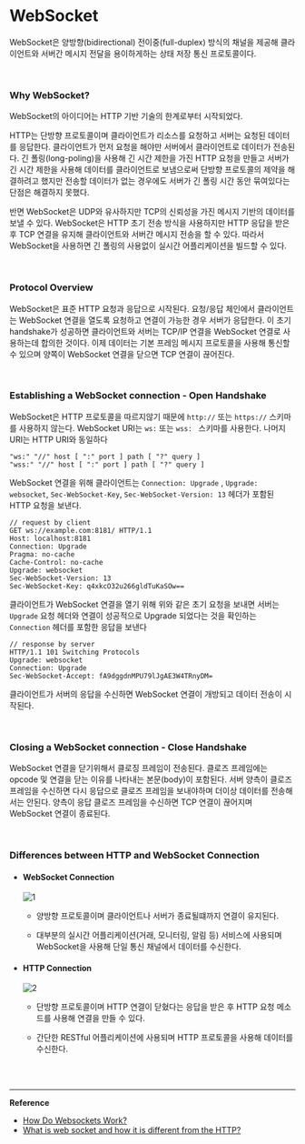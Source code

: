 # WebSocket

WebSocket은 양방향(bidirectional) 전이중(full-duplex) 방식의 채널을 제공해 클라이언트와 서버간 메시지 전달을 용이하게하는 상태 저장 통신 프로토콜이다. 

<br>

### Why WebSocket?

WebSocket의 아이디어는 HTTP 기반 기술의 한계로부터 시작되었다. 

HTTP는 단방향 프로토콜이며 클라이언트가 리소스를 요청하고 서버는 요청된 데이터를 응답한다. 클라이언트가 먼저 요청을 해야만 서버에서 클라이언트로 데이터가 전송된다. 긴 폴링(long-poling)을 사용해 긴 시간 제한을 가진 HTTP 요청을 만들고 서버가 긴 시간 제한을 사용해 데이터를 클라이언트로 보냄으로써 단방향 프로토콜의 제약을 해결하려고 했지만 전송할 데이터가 없는 경우에도 서버가 긴 폴링 시간 동안 묶여있다는 단점은 해결하지 못했다.

반면 WebSocket은 UDP와 유사하지만 TCP의 신뢰성을 가진 메시지 기반의 데이터를 보낼 수 있다. WebSocket은 HTTP 초기 전송 방식을 사용하지만 HTTP 응답을 받은 후 TCP 연결을 유지해 클라이언트와 서버간 메시지 전송을 할 수 있다. 따라서 WebSocket을 사용하면 긴 폴링의 사용없이 실시간 어플리케이션을 빌드할 수 있다.

<br>

### Protocol Overview

WebSocket은 표준 HTTP 요청과 응답으로 시작된다. 요청/응답 체인에서 클라이언트는 WebSocket 연결을 열도록 요청하고 연결이 가능한 경우 서버가 응답한다. 이 초기 handshake가 성공하면 클라이언트와 서버는 TCP/IP 연결을 WebSocket 연결로 사용하는데 합의한 것이다. 이제 데이터는 기본 프레임 메시지 프로토콜을 사용해 통신할 수 있으며 양쪽이 WebSocket 연결을 닫으면 TCP 연결이 끊어진다.

<br>

### Establishing a WebSocket connection - Open Handshake

WebSocket은 HTTP 프로토콜을 따르지않기 때문에 `http://` 또는 `https://` 스키마를 사용하지 않는다. WebSocket URI는 `ws:` 또는 `wss: ` 스키마를 사용한다. 나머지 URI는 HTTP URI와 동일하다

```
"ws:" "//" host [ ":" port ] path [ "?" query ]
"wss:" "//" host [ ":" port ] path [ "?" query ]
```

WebSocket 연결을 위해 클라이언트는 `Connection: Upgrade` , `Upgrade: websocket`, `Sec-WebSocket-Key`, `Sec-WebSocket-Version: 13` 헤더가 포함된 HTTP 요청을 보낸다.

```
// request by client
GET ws://example.com:8181/ HTTP/1.1
Host: localhost:8181
Connection: Upgrade
Pragma: no-cache
Cache-Control: no-cache
Upgrade: websocket
Sec-WebSocket-Version: 13
Sec-WebSocket-Key: q4xkcO32u266gldTuKaSOw==
```

클라이언트가 WebSocket 연결을 열기 위해 위와 같은 초기 요청을 보내면 서버는 `Upgrade` 요청 헤더와 연결이 성공적으로 Upgrade 되었다는 것을 확인하는`Connection` 헤더를 포함한 응답을 보낸다

```
// response by server
HTTP/1.1 101 Switching Protocols
Upgrade: websocket
Connection: Upgrade
Sec-WebSocket-Accept: fA9dggdnMPU79lJgAE3W4TRnyDM=
```

클라이언트가 서버의 응답을 수신하면 WebSocket 연결이 개방되고 데이터 전송이 시작된다.

<br>

### Closing a WebSocket connection - Close Handshake

WebSocket 연결을 닫기위해서 클로징 프레임이 전송된다. 클로즈 프레임에는 opcode 및 연결을 닫는 이유를 나타내는 본문(body)이 포함된다. 서버 양측이 클로즈 프레임을 수신하면 다시 응답으로 클로즈 프레임을 보내야하며 더이상 데이터를 전송해서는 안된다. 양측이 응답 클로즈 프레임을 수신하면 TCP 연결이 끊어지며 WebSocket 연결이 종료된다.

<br>

### **Differences between HTTP and WebSocket Connection**

- #### WebSocket Connection

  ![1](https://media.geeksforgeeks.org/wp-content/uploads/20191203183648/WebSocket-Connection.png)

  - 양방향 프로토콜이며 클라이언트나 서버가 종료될떄까지 연결이 유지된다.

  - 대부분의 실시간 어플리케이션(거래, 모니터링, 알림 등) 서비스에 사용되며 WebSocket을 사용해 단일 통신 채널에서 데이터를 수신한다. 



- #### HTTP Connection

  ![2](https://media.geeksforgeeks.org/wp-content/uploads/20191203183429/HTTP-Connection.png)

  - 단방향 프로토콜이며 HTTP 연결이 닫혔다는 응답을 받은 후 HTTP 요청 메소드를 사용해 연결을 만들 수 있다.

  - 간단한 RESTful 어플리케이션에 사용되며 HTTP 프로토콜을 사용해 데이터를 수신한다.

<br>

<br>

------

**Reference**

- [How Do Websockets Work?](https://sookocheff.com/post/networking/how-do-websockets-work/)
- [What is web socket and how it is different from the HTTP?](https://www.geeksforgeeks.org/what-is-web-socket-and-how-it-is-different-from-the-http/)
